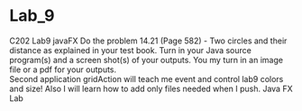 # Lab_9
C202 Lab9 javaFX 
Do the problem 14.21 (Page 582) - Two circles and their distance as explained in your test book. Turn in your Java source program(s) and a screen shot(s) of your outputs. You my turn in an image file or a pdf for your outputs.  
Second application gridAction will teach me event and control lab9 colors and size!
Also I will learn how to add only files needed when I push.
Java FX Lab 
